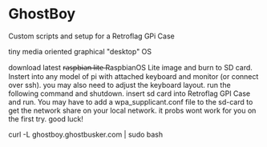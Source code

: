 # GhostBoy
Custom scripts and setup for a Retroflag GPi Case

tiny media oriented graphical "desktop" OS

download latest r̶a̶s̶p̶b̶i̶a̶n̶ ̶l̶i̶t̶e̶ RaspbianOS Lite image and burn to SD card. Instert into any model of pi with attached keyboard and monitor (or connect over ssh). you may also need to adjust the keyboard layout. run the following command and shutdown. insert sd card into Retroflag GPI Case and run. You may have to add a wpa_supplicant.conf file to the sd-card to get the network share on your local network. it probs wont work for you on the  first try. good luck!

curl -L ghostboy.ghostbusker.com | sudo bash
